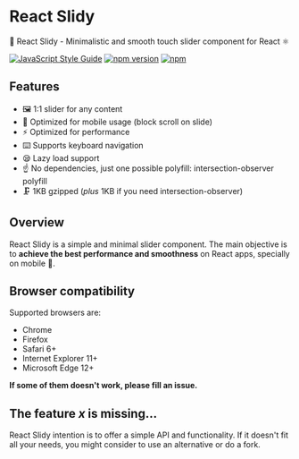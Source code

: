 # React Slidy

🍃 React Slidy - Minimalistic and smooth touch slider component for React ⚛️

[![JavaScript Style Guide](https://img.shields.io/badge/code%20style-standard-brightgreen.svg)](http://standardjs.com/)
[![npm version](https://badge.fury.io/js/react-slidy.svg)](https://badge.fury.io/js/react-slidy)
[![npm](https://img.shields.io/npm/dm/react-slidy.svg?maxAge=2592000)](https://www.npmjs.com/package/react-slidy)

## Features
- 🖼️ 1:1 slider for any content
- 📱 Optimized for mobile usage (block scroll on slide)
- ⚡ Optimized for performance
- ⌨️ Supports keyboard navigation
- 😪 Lazy load support
- ☝️ No dependencies, just one possible polyfill: intersection-observer polyfill
- 🗜️ 1KB gzipped (*plus* 1KB if you need intersection-observer)

## Overview

React Slidy is a simple and minimal slider component. The main objective is to **achieve the best performance and smoothness** on React apps, specially on mobile 📱.

## Browser compatibility

Supported browsers are:

* Chrome
* Firefox
* Safari 6+
* Internet Explorer 11+
* Microsoft Edge 12+

**If some of them doesn't work, please fill an issue.**

## The feature *x* is missing...

React Slidy intention is to offer a simple API and functionality. If it doesn't fit all your needs, you might consider to use an alternative or do a fork.
